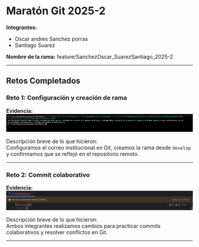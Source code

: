 # Maratón Git 2025-2

**Integrantes:**
- Oscar andres Sanchez porras
- Santiago Suarez

**Nombre de la rama:** feature/SanchezOscar_SuarezSantiago_2025-2

---

## Retos Completados

### Reto 1: Configuración y creación de rama
**Evidencia:**
![Captura](imagenes/reto1.png)

Descripción breve de lo que hicieron:  
Configuramos el correo institucional en Git, creamos la rama desde `develop` y confirmamos que se reflejó en el repositorio remoto.

---

### Reto 2: Commit colaborativo
**Evidencia:**
![Captura](imagenes/reto2.png)

Descripción breve de lo que hicieron:  
Ambos integrantes realizamos cambios para practicar commits colaborativos y resolver conflictos en Git.

---
